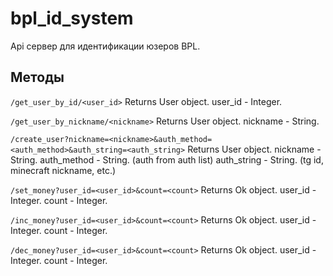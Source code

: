 # bpl_id_system
 
Api сервер для идентификации юзеров BPL.

## Методы

`/get_user_by_id/<user_id>`
Returns User object.
user_id - Integer.

`/get_user_by_nickname/<nickname>`
Returns User object.
nickname - String.

`/create_user?nickname=<nickname>&auth_method=<auth_method>&auth_string=<auth_string>`
Returns User object.
nickname - String.
auth_method - String. (auth from auth list)
auth_string - String. (tg id, minecraft nickname, etc.)

`/set_money?user_id=<user_id>&count=<count>`
Returns Ok object.
user_id - Integer.
count - Integer.

`/inc_money?user_id=<user_id>&count=<count>`
Returns Ok object.
user_id - Integer.
count - Integer.

`/dec_money?user_id=<user_id>&count=<count>`
Returns Ok object.
user_id - Integer.
count - Integer.

